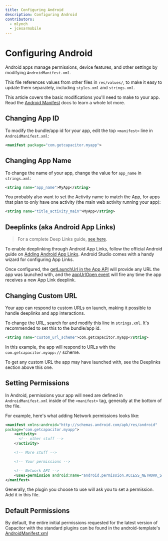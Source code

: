 ```yaml
---
title: Configuring Android
description: Configuring Android
contributors:
  - mlynch
  - jcesarmobile
---
```


# Configuring Android

Android apps manage permissions, device features, and other settings by modifying `AndroidManifest.xml`. 

This file references values from other files in `res/values/`, to make it easy to update them separately, including `styles.xml` and `strings.xml`. 

This article covers the basic modifications you'll need to make to your app. Read the [Android Manifest](https://developer.android.com/guide/topics/manifest/manifest-intro.html) docs to learn a whole lot more.

## Changing App ID

To modify the bundle/app id for your app, edit the top `<manifest>` line in `AndroidManifest.xml`:

```xml
<manifest package="com.getcapacitor.myapp">
```

## Changing App Name

To change the name of your app, change the value for `app_name` in `strings.xml`:

```xml
<string name="app_name">MyApp</string>
```

You probably also want to set the Activity name to match the App, for apps that plan to only have one activity (the main web activity running your app):

```xml
<string name="title_activity_main">MyApp</string>
```

## Deeplinks (aka Android App Links)

> For a complete Deep Links guide, [see here](/docs/guides/deep-links).

To enable deeplinking through Android App Links, follow the official Android guide on [Adding Android App Links](https://developer.android.com/studio/write/app-link-indexing). Android Studio comes with a handy wizard for configuring App Links.

Once configured, the [getLaunchUrl in the App API](/docs/apis/app#method-getLaunchUrl-0) will provide any URL the app was launched with, and the [appUrlOpen event](/docs/apis/app#method-addListener-1) will fire any time the app receives a new App Link deeplink.

## Changing Custom URL

Your app can respond to custom URLs on launch, making it possible to handle deeplinks and app interactions.

To change the URL, search for and modify this line in `strings.xml`. It's recommended to set this to the bundle/app id.

```xml
<string name="custom_url_scheme">com.getcapacitor.myapp</string>
```

In this example, the app will respond to URLs with the `com.getcapacitor.myapp://` scheme.

To get any custom URL the app may have launched with, see the Deeplinks section above this one.

## Setting Permissions

In Android, permissions your app will need are defined in `AndroidManifest.xml` inside of the `<manifest>` tag, generally at the bottom
of the file.

For example, here's what adding Network permissions looks like:

```xml
<manifest xmlns:android="http://schemas.android.com/apk/res/android"
package="com.getcapacitor.myapp">
    <activity>
      <!-- other stuff -->
    </activity>

    <!-- More stuff -->

    <!-- Your permissions -->

    <!-- Network API -->
    <uses-permission android:name="android.permission.ACCESS_NETWORK_STATE" />
</manifest>
```

Generally, the plugin you choose to use will ask you to set a permission. Add it in this file.

## Default Permissions

By default, the entire initial permissions requested for the latest version of Capacitor with the standard plugins can be found in the android-template's [AndroidManifest.xml](https://github.com/ionic-team/capacitor/blob/master/android-template/app/src/main/AndroidManifest.xml)
